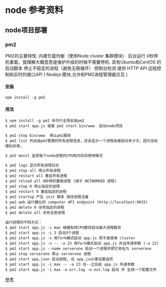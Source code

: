 # node 参考资料

## node项目部署
### pm2
PM2的主要特性:
内建负载均衡（使用Node cluster 集群模块）
后台运行
0秒停机重载，我理解大概意思是维护升级的时候不需要停机.
具有Ubuntu和CentOS 的启动脚本
停止不稳定的进程（避免无限循环）
控制台检测
提供 HTTP API
远程控制和实时的接口API ( Nodejs 模块,允许和PM2进程管理器交互 )
#### 安装
```shell
npm install -g pm2
``` 
#### 用法
```shell
$ npm install -g pm2 命令行全局安装pm2
$ pm2 start app.js 或者 pm2 start bin/www  启动node项目

$ pm2 stop bin/www  停止pm2服务
$ pm2 list 列出由pm2管理的所有进程信息，还会显示一个进程会被启动多少次，因为没处理的异常。

$ pm2 monit 监视每个node进程的CPU和内存的使用情况

$ pm2 logs 显示所有进程日志
$ pm2 stop all 停止所有进程
$ pm2 restart all 重启所有进程
$ pm2 reload all 0秒停机重载进程 (用于 NETWORKED 进程)
$ pm2 stop 0 停止指定的进程
$ pm2 restart 0 重启指定的进程
$ pm2 startup 产生 init 脚本 保持进程活着
$ pm2 web 运行健壮的 computer API endpoint (http://localhost:9615)
$ pm2 delete 0 杀死指定的进程
$ pm2 delete all 杀死全部进程

运行进程的不同方式：
$ pm2 start app.js -i max 根据有效CPU数目启动最大进程数目
$ pm2 start app.js -i 3 启动3个进程
$ pm2 start app.js -x 用fork模式启动 app.js 而不是使用 cluster
$ pm2 start app.js -x -- -a 23 用fork模式启动 app.js 并且传递参数 (-a 23)
$ pm2 start app.js --name serverone 启动一个进程并把它命名为 serverone
$ pm2 stop serverone 停止 serverone 进程
$ pm2 start app.json 启动进程, 在 app.json里设置选项
$ pm2 start app.js -i max -- -a 23 在--之后给 app.js 传递参数
$ pm2 start app.js -i max -e err.log -o out.log 启动 并 生成一个配置文件
```
[参考](https://www.cnblogs.com/hai-cheng/p/8690115.html)